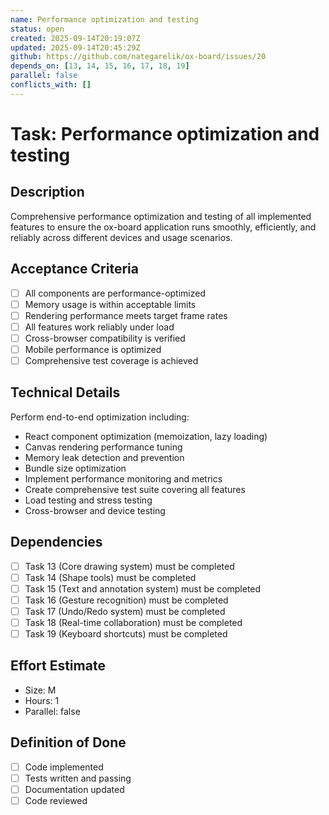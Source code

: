 ```yaml
---
name: Performance optimization and testing
status: open
created: 2025-09-14T20:19:07Z
updated: 2025-09-14T20:45:29Z
github: https://github.com/nategarelik/ox-board/issues/20
depends_on: [13, 14, 15, 16, 17, 18, 19]
parallel: false
conflicts_with: []
---
```


# Task: Performance optimization and testing

## Description
Comprehensive performance optimization and testing of all implemented features to ensure the ox-board application runs smoothly, efficiently, and reliably across different devices and usage scenarios.

## Acceptance Criteria
- [ ] All components are performance-optimized
- [ ] Memory usage is within acceptable limits
- [ ] Rendering performance meets target frame rates
- [ ] All features work reliably under load
- [ ] Cross-browser compatibility is verified
- [ ] Mobile performance is optimized
- [ ] Comprehensive test coverage is achieved

## Technical Details
Perform end-to-end optimization including:
- React component optimization (memoization, lazy loading)
- Canvas rendering performance tuning
- Memory leak detection and prevention
- Bundle size optimization
- Implement performance monitoring and metrics
- Create comprehensive test suite covering all features
- Load testing and stress testing
- Cross-browser and device testing

## Dependencies
- [ ] Task 13 (Core drawing system) must be completed
- [ ] Task 14 (Shape tools) must be completed
- [ ] Task 15 (Text and annotation system) must be completed
- [ ] Task 16 (Gesture recognition) must be completed
- [ ] Task 17 (Undo/Redo system) must be completed
- [ ] Task 18 (Real-time collaboration) must be completed
- [ ] Task 19 (Keyboard shortcuts) must be completed

## Effort Estimate
- Size: M
- Hours: 1
- Parallel: false

## Definition of Done
- [ ] Code implemented
- [ ] Tests written and passing
- [ ] Documentation updated
- [ ] Code reviewed
